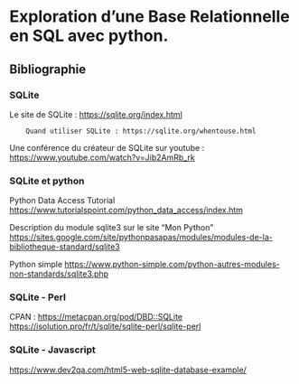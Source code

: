 
# Exploration d’une Base Relationnelle en SQL avec python.

## Bibliographie

### SQLite


Le site de SQLite : https://sqlite.org/index.html


        Quand utiliser SQLite : https://sqlite.org/whentouse.html


Une conférence du créateur de SQLite sur youtube :
https://www.youtube.com/watch?v=Jib2AmRb_rk

### SQLite et python
Python Data Access Tutorial
https://www.tutorialspoint.com/python_data_access/index.htm


Description du module sqlite3 sur le site “Mon Python”
https://sites.google.com/site/pythonpasapas/modules/modules-de-la-bibliotheque-standard/sqlite3


Python simple
https://www.python-simple.com/python-autres-modules-non-standards/sqlite3.php

### SQLite - Perl
CPAN :
https://metacpan.org/pod/DBD::SQLite
https://isolution.pro/fr/t/sqlite/sqlite-perl/sqlite-perl

### SQLite - Javascript
https://www.dev2qa.com/html5-web-sqlite-database-example/
